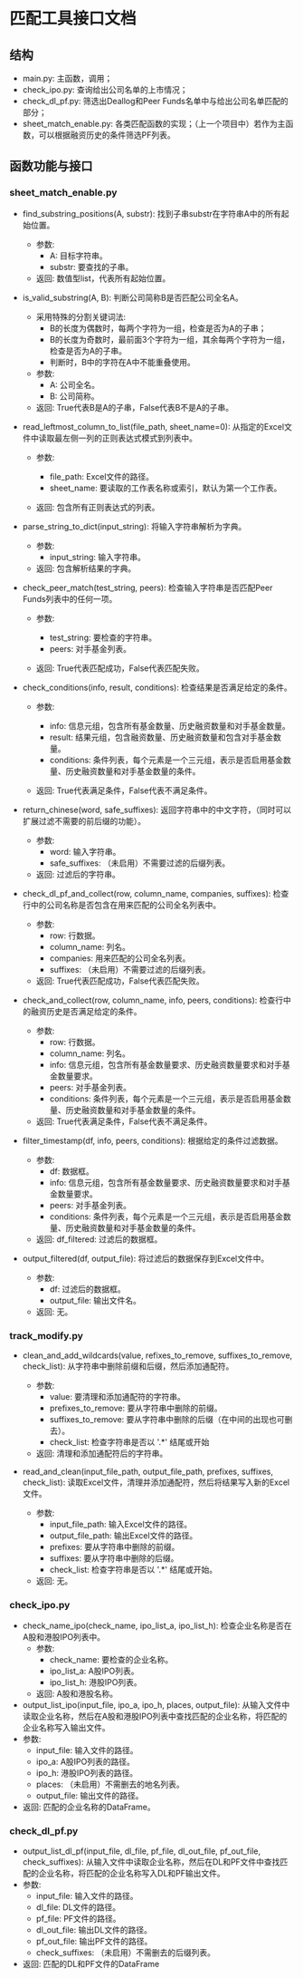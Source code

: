 # 匹配工具接口文档

## 结构

* main.py: 主函数，调用；
* check_ipo.py: 查询给出公司名单的上市情况；
* check_dl_pf.py: 筛选出Deallog和Peer Funds名单中与给出公司名单匹配的部分；
* sheet_match_enable.py: 各类匹配函数的实现；（上一个项目中）若作为主函数，可以根据融资历史的条件筛选PF列表。

## 函数功能与接口

### sheet_match_enable.py

* find_substring_positions(A, substr): 找到子串substr在字符串A中的所有起始位置。
  * 参数:
    * A: 目标字符串。
    * substr: 要查找的子串。
  * 返回: 数值型list，代表所有起始位置。

* is_valid_substring(A, B): 判断公司简称B是否匹配公司全名A。
  * 采用特殊的分割关键词法:
    * B的长度为偶数时，每两个字符为一组，检查是否为A的子串；
    * B的长度为奇数时，最前面3个字符为一组，其余每两个字符为一组，检查是否为A的子串。
    * 判断时，B中的字符在A中不能重叠使用。
  * 参数:
    * A: 公司全名。
    * B: 公司简称。
  * 返回: True代表B是A的子串，False代表B不是A的子串。

* read_leftmost_column_to_list(file_path, sheet_name=0): 从指定的Excel文件中读取最左侧一列的正则表达式模式到列表中。
  * 参数:
    * file_path: Excel文件的路径。
    * sheet_name: 要读取的工作表名称或索引，默认为第一个工作表。

  * 返回: 包含所有正则表达式的列表。

* parse_string_to_dict(input_string): 将输入字符串解析为字典。
  * 参数:
    * input_string: 输入字符串。
  * 返回: 包含解析结果的字典。

* check_peer_match(test_string, peers): 检查输入字符串是否匹配Peer Funds列表中的任何一项。

  * 参数:
    * test_string: 要检查的字符串。
    * peers: 对手基金列表。

  * 返回: True代表匹配成功，False代表匹配失败。

* check_conditions(info, result, conditions): 检查结果是否满足给定的条件。

  * 参数:
    * info: 信息元组，包含所有基金数量、历史融资数量和对手基金数量。
    * result: 结果元组，包含融资数量、历史融资数量和包含对手基金数量。
    * conditions: 条件列表，每个元素是一个三元组，表示是否启用基金数量、历史融资数量和对手基金数量的条件。

  * 返回: True代表满足条件，False代表不满足条件。

* return_chinese(word, safe_suffixes): 返回字符串中的中文字符，（同时可以扩展过滤不需要的前后缀的功能）。
  * 参数:
    * word: 输入字符串。
    * safe_suffixes: （未启用）不需要过滤的后缀列表。
  * 返回: 过滤后的字符串。

* check_dl_pf_and_collect(row, column_name, companies, suffixes): 检查行中的公司名称是否包含在用来匹配的公司全名列表中。
  * 参数:
    * row: 行数据。
    * column_name: 列名。
    * companies: 用来匹配的公司全名列表。
    * suffixes: （未启用）不需要过滤的后缀列表。
  * 返回: True代表匹配成功，False代表匹配失败。

* check_and_collect(row, column_name, info, peers, conditions): 检查行中的融资历史是否满足给定的条件。
  * 参数:
    * row: 行数据。
    * column_name: 列名。
    * info: 信息元组，包含所有基金数量要求、历史融资数量要求和对手基金数量要求。
    * peers: 对手基金列表。
    * conditions: 条件列表，每个元素是一个三元组，表示是否启用基金数量、历史融资数量和对手基金数量的条件。
  * 返回: True代表满足条件，False代表不满足条件。

* filter_timestamp(df, info, peers, conditions): 根据给定的条件过滤数据。
  * 参数:
    * df: 数据框。
    * info: 信息元组，包含所有基金数量要求、历史融资数量要求和对手基金数量要求。
    * peers: 对手基金列表。
    * conditions: 条件列表，每个元素是一个三元组，表示是否启用基金数量、历史融资数量和对手基金数量的条件。
  * 返回: df_filtered: 过滤后的数据框。

* output_filtered(df, output_file): 将过滤后的数据保存到Excel文件中。
  * 参数:
    * df: 过滤后的数据框。
    * output_file: 输出文件名。
  * 返回: 无。

### track_modify.py

* clean_and_add_wildcards(value, refixes_to_remove, suffixes_to_remove, check_list): 从字符串中删除前缀和后缀，然后添加通配符。
  * 参数:
    * value: 要清理和添加通配符的字符串。
    * prefixes_to_remove: 要从字符串中删除的前缀。
    * suffixes_to_remove: 要从字符串中删除的后缀（在中间的出现也可删去）。
    * check_list: 检查字符串是否以 '.*' 结尾或开始
  * 返回: 清理和添加通配符后的字符串。

* read_and_clean(input_file_path, output_file_path, prefixes, suffixes, check_list): 读取Excel文件，清理并添加通配符，然后将结果写入新的Excel文件。
  * 参数:
    * input_file_path: 输入Excel文件的路径。
    * output_file_path: 输出Excel文件的路径。
    * prefixes: 要从字符串中删除的前缀。
    * suffixes: 要从字符串中删除的后缀。
    * check_list: 检查字符串是否以 '.*' 结尾或开始。
  * 返回: 无。

### check_ipo.py

* check_name_ipo(check_name, ipo_list_a, ipo_list_h): 检查企业名称是否在A股和港股IPO列表中。
  * 参数:
    * check_name: 要检查的企业名称。
    * ipo_list_a: A股IPO列表。
    * ipo_list_h: 港股IPO列表。
  * 返回: A股和港股名称。
* output_list_ipo(input_file, ipo_a, ipo_h, places, output_file): 从输入文件中读取企业名称，然后在A股和港股IPO列表中查找匹配的企业名称，将匹配的企业名称写入输出文件。
* 参数:
  * input_file: 输入文件的路径。
  * ipo_a: A股IPO列表的路径。
  * ipo_h: 港股IPO列表的路径。
  * places: （未启用）不需删去的地名列表。
  * output_file: 输出文件的路径。
* 返回: 匹配的企业名称的DataFrame。

### check_dl_pf.py

* output_list_dl_pf(input_file, dl_file, pf_file, dl_out_file, pf_out_file, check_suffixes): 从输入文件中读取企业名称，然后在DL和PF文件中查找匹配的企业名称，将匹配的企业名称写入DL和PF输出文件。
* 参数:
  * input_file: 输入文件的路径。
  * dl_file: DL文件的路径。
  * pf_file: PF文件的路径。
  * dl_out_file: 输出DL文件的路径。
  * pf_out_file: 输出PF文件的路径。
  * check_suffixes: （未启用）不需删去的后缀列表。
* 返回: 匹配的DL和PF文件的DataFrame
